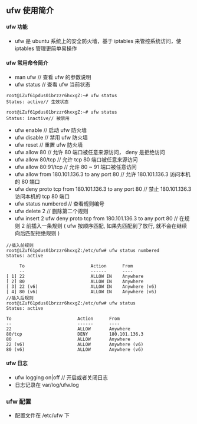 ## ufw 使用简介

#### ufw 功能

- ufw 是 ubuntu 系统上的安全防火墙，基于 iptables 来管控系统访问，使 iptables 管理更简单易操作

#### ufw 常用命令简介

- man ufw // 查看 ufw 的参数说明
- ufw status // 查看 ufw 当前状态
```
root@iZuf61pdus01brzzr6hxxgZ:~# ufw status
Status: active// 生效状态

root@iZuf61pdus01brzzr6hxxgZ:~# ufw status
Status: inactive// 被禁用
```
- ufw enable // 启动 ufw 防火墙
- ufw disable // 禁用 ufw 防火墙
- ufw reset // 重置 ufw 防火墙
- ufw allow 80 // 允许 80 端口被任意来源访问， deny 是拒绝访问
- ufw allow 80/tcp // 允许 tcp 80 端口被任意来源访问
- ufw allow 80:91/tcp // 允许 80 ~ 91 端口被任意访问
- ufw allow from 180.101.136.3 to any port 80 // 允许 180.101.136.3 访问本机的 80 端口
- ufw deny proto tcp from 180.101.136.3 to any port 80 // 禁止 180.101.136.3 访问本机的 tcp 80 端口
- ufw status numbered // 查看规则编号
- ufw delete 2 // 删除第二个规则
- ufw insert 2 ufw deny proto tcp from 180.101.136.3 to any port 80 // 在规则 2 前插入一条规则 ( ufw 按顺序匹配, 如果先匹配到了放行, 就不会在继续向后匹配拒绝规则 )
```
//插入前规则
root@iZuf61pdus01brzzr6hxxgZ:/etc/ufw# ufw status numbered
Status: active

     To                         Action      From
     --                         ------      ----
[ 1] 22                         ALLOW IN    Anywhere
[ 2] 80                         ALLOW IN    Anywhere
[ 3] 22 (v6)                    ALLOW IN    Anywhere (v6)
[ 4] 80 (v6)                    ALLOW IN    Anywhere (v6)
//插入后规则
root@iZuf61pdus01brzzr6hxxgZ:/etc/ufw# ufw status
Status: active

To                         Action      From
--                         ------      ----
22                         ALLOW       Anywhere
80/tcp                     DENY        180.101.136.3
80                         ALLOW       Anywhere
22 (v6)                    ALLOW       Anywhere (v6)
80 (v6)                    ALLOW       Anywhere (v6)
```  

#### ufw 日志

- ufw logging on|off // 开启或者关闭日志
- 日志记录在 var/log/ufw.log 

### ufw 配置

- 配置文件在 /etc/ufw 下